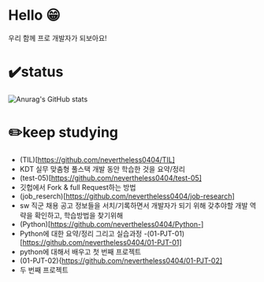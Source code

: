 # Hello 😁
우리 함께 프로 개발자가 되보아요!


# ✔️status
![Anurag's GitHub stats](https://github-readme-stats.vercel.app/api?username=nevertheless0404&show)


# ✏️keep studying
- (TIL)[https://github.com/nevertheless0404/TIL]
-   KDT 실무 맞춤형 풀스택 개발 동안 학습한 것을 요약/정리 
- (test-05)[https://github.com/nevertheless0404/test-05]
-   깃헙에서 Fork & full Request하는 방법 
- (job_reserch)[https://github.com/nevertheless0404/job-research]
-   sw 직군 채용 공고 정보들을 서치/기록하면서 개발자가 되기 위해 갖추야할 개발 역략을 확인하고, 학습방법을 찾기위해
- (Python)[https://github.com/nevertheless0404/Python-]
-   Python에 대한 요약/정리 그리고 실습과정
-(01-PJT-01)[https://github.com/nevertheless0404/01-PJT-01]
-   python에 대해서 배우고 첫 번째 프로젝트 
- (01-PJT-02){https://github.com/nevertheless0404/01-PJT-02]
-   두 번째 프로젝트 

<!--
**nevertheless0404/nevertheless0404** is a ✨ _special_ ✨ repository because its `README.md` (this file) appears on your GitHub profile.

Here are some ideas to get you started:

- 🔭 I’m currently working on ...
- 🌱 I’m currently learning ...
- 👯 I’m looking to collaborate on ...
- 🤔 I’m looking for help with ...
- 💬 Ask me about ...
- 📫 How to reach me: ...
- 😄 Pronouns: ...
- ⚡ Fun fact: ...
-->
